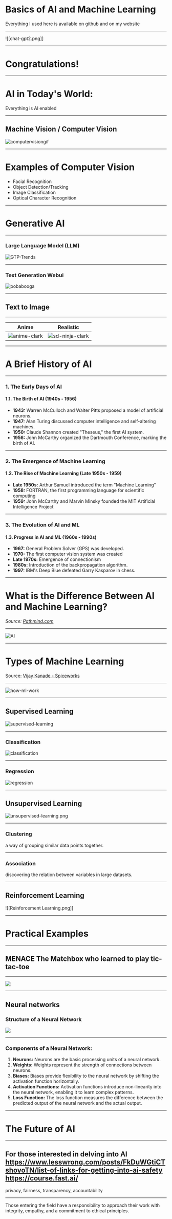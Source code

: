# Basics of AI and Machine Learning
Everything I used here is available on github and on my website

---
![[chat-gpt2.png]]

---
# Congratulations! 

---
# AI in Today's World:
Everything is AI enabled

---
## Machine Vision / Computer Vision
![computervisiongif](computer-vision.gif)

---
# Examples of Computer Vision

- Facial Recognition
- Object Detection/Tracking
- Image Classification
- Optical Character Recognition
---
# Generative AI

---
### Large Language Model (LLM)

![GTP-Trends](GPT-Trends.png)

---
### Text Generation Webui
![oobabooga](https://raw.githubusercontent.com/oobabooga/screenshots/main/print_instruct.png)

---
## Text to Image

---

| Anime                              | Realistic                                       |
| ---------------------------------- | ----------------------------------------------- |
| ![anime-clark](SD-anime-clark.bmp) | ![sd-ninja-clark](SD-realistic-ninja-clark.bmp) |

---
# A Brief History of AI

---
### 1. The Early Days of AI
#### 1.1. The Birth of AI (1940s - 1956)
- **1943:** Warren McCulloch and Walter Pitts proposed a model of artificial neurons. 
- **1947:** Alan Turing discussed computer intelligence and self-altering machines. 
- **1950:** Claude Shannon created "Theseus," the first AI system.
- **1956:** John McCarthy organized the Dartmouth Conference, marking the birth of AI.

---
### 2. The Emergence of Machine Learning

#### 1.2. The Rise of Machine Learning (Late 1950s - 1959)
- **Late 1950s:** Arthur Samuel introduced the term "Machine Learning" 
- **1958:** FORTRAN, the first programming language for scientific computing
- **1959:** John McCarthy and Marvin Minsky founded the MIT Artificial Intelligence Project

---
### 3. The Evolution of AI and ML

#### 1.3. Progress in AI and ML (1960s - 1990s)
- **1967:** General Problem Solver (GPS) was developed.
- **1970:** The first computer vision system was created
- **Late 1970s:** Emergence of connectionism
- **1980s:** Introduction of the backpropagation algorithm. 
- **1997:** IBM's Deep Blue defeated Garry Kasparov in chess.

---

# What is the Difference Between AI and Machine Learning?
*Source: [Pathmind.com](https://wiki.pathmind.com/ai-vs-machine-learning-vs-deep-learning)*

---
![AI](AI-ML_DL.png)

---
# Types of Machine Learning
Source: [Vijay Kanade - Spiceworks](https://www.spiceworks.com/tech/artificial-intelligence/articles/what-is-ml/)

---
![how-ml-work](How-machine-learning-work2.png)

---
## Supervised Learning
![supervised-learning](supervised-learning.png)

---
### Classification
![classification](Classification.png)

---
### Regression
![regression](Regression.png)

---
## Unsupervised Learning
![unsupervised-learning.png](unsupervised-learning.png)

---
### Clustering
a way of grouping similar data points together. 

---
### Association
discovering the relation between variables in large datasets.

---

## Reinforcement Learning
![[Reinforcement Learning.png]]


---

# Practical Examples

---
## MENACE The Matchbox who learned to play tic-tac-toe
---

![](menace.jpg)

---
## Neural networks
### Structure of a Neural Network
![](Neural-Networks-Architecture.png)

---
### Components of a Neural Network:

1. **Neurons:** Neurons are the basic processing units of a neural network.
2. **Weights:** Weights represent the strength of connections between neurons. 
3. **Biases:** Biases provide flexibility to the neural network by shifting the activation function horizontally.
4. **Activation Functions:** Activation functions introduce non-linearity into the neural network, enabling it to learn complex patterns. 
5. **Loss Function:** The loss function measures the difference between the predicted output of the neural network and the actual output. 

 ---

# The Future of AI

---
For those interested in delving into AI
https://www.lesswrong.com/posts/FkDuWGtiCTshovoTN/list-of-links-for-getting-into-ai-safety
https://course.fast.ai/
---
privacy, fairness, transparency, accountability

---
Those entering the field have a responsibility to approach their work with integrity, empathy, and a commitment to ethical principles.